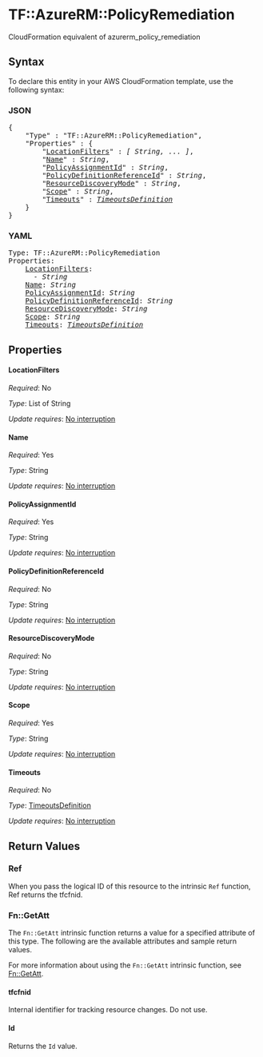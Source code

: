 # TF::AzureRM::PolicyRemediation

CloudFormation equivalent of azurerm_policy_remediation

## Syntax

To declare this entity in your AWS CloudFormation template, use the following syntax:

### JSON

<pre>
{
    "Type" : "TF::AzureRM::PolicyRemediation",
    "Properties" : {
        "<a href="#locationfilters" title="LocationFilters">LocationFilters</a>" : <i>[ String, ... ]</i>,
        "<a href="#name" title="Name">Name</a>" : <i>String</i>,
        "<a href="#policyassignmentid" title="PolicyAssignmentId">PolicyAssignmentId</a>" : <i>String</i>,
        "<a href="#policydefinitionreferenceid" title="PolicyDefinitionReferenceId">PolicyDefinitionReferenceId</a>" : <i>String</i>,
        "<a href="#resourcediscoverymode" title="ResourceDiscoveryMode">ResourceDiscoveryMode</a>" : <i>String</i>,
        "<a href="#scope" title="Scope">Scope</a>" : <i>String</i>,
        "<a href="#timeouts" title="Timeouts">Timeouts</a>" : <i><a href="timeoutsdefinition.md">TimeoutsDefinition</a></i>
    }
}
</pre>

### YAML

<pre>
Type: TF::AzureRM::PolicyRemediation
Properties:
    <a href="#locationfilters" title="LocationFilters">LocationFilters</a>: <i>
      - String</i>
    <a href="#name" title="Name">Name</a>: <i>String</i>
    <a href="#policyassignmentid" title="PolicyAssignmentId">PolicyAssignmentId</a>: <i>String</i>
    <a href="#policydefinitionreferenceid" title="PolicyDefinitionReferenceId">PolicyDefinitionReferenceId</a>: <i>String</i>
    <a href="#resourcediscoverymode" title="ResourceDiscoveryMode">ResourceDiscoveryMode</a>: <i>String</i>
    <a href="#scope" title="Scope">Scope</a>: <i>String</i>
    <a href="#timeouts" title="Timeouts">Timeouts</a>: <i><a href="timeoutsdefinition.md">TimeoutsDefinition</a></i>
</pre>

## Properties

#### LocationFilters

_Required_: No

_Type_: List of String

_Update requires_: [No interruption](https://docs.aws.amazon.com/AWSCloudFormation/latest/UserGuide/using-cfn-updating-stacks-update-behaviors.html#update-no-interrupt)

#### Name

_Required_: Yes

_Type_: String

_Update requires_: [No interruption](https://docs.aws.amazon.com/AWSCloudFormation/latest/UserGuide/using-cfn-updating-stacks-update-behaviors.html#update-no-interrupt)

#### PolicyAssignmentId

_Required_: Yes

_Type_: String

_Update requires_: [No interruption](https://docs.aws.amazon.com/AWSCloudFormation/latest/UserGuide/using-cfn-updating-stacks-update-behaviors.html#update-no-interrupt)

#### PolicyDefinitionReferenceId

_Required_: No

_Type_: String

_Update requires_: [No interruption](https://docs.aws.amazon.com/AWSCloudFormation/latest/UserGuide/using-cfn-updating-stacks-update-behaviors.html#update-no-interrupt)

#### ResourceDiscoveryMode

_Required_: No

_Type_: String

_Update requires_: [No interruption](https://docs.aws.amazon.com/AWSCloudFormation/latest/UserGuide/using-cfn-updating-stacks-update-behaviors.html#update-no-interrupt)

#### Scope

_Required_: Yes

_Type_: String

_Update requires_: [No interruption](https://docs.aws.amazon.com/AWSCloudFormation/latest/UserGuide/using-cfn-updating-stacks-update-behaviors.html#update-no-interrupt)

#### Timeouts

_Required_: No

_Type_: <a href="timeoutsdefinition.md">TimeoutsDefinition</a>

_Update requires_: [No interruption](https://docs.aws.amazon.com/AWSCloudFormation/latest/UserGuide/using-cfn-updating-stacks-update-behaviors.html#update-no-interrupt)

## Return Values

### Ref

When you pass the logical ID of this resource to the intrinsic `Ref` function, Ref returns the tfcfnid.

### Fn::GetAtt

The `Fn::GetAtt` intrinsic function returns a value for a specified attribute of this type. The following are the available attributes and sample return values.

For more information about using the `Fn::GetAtt` intrinsic function, see [Fn::GetAtt](https://docs.aws.amazon.com/AWSCloudFormation/latest/UserGuide/intrinsic-function-reference-getatt.html).

#### tfcfnid

Internal identifier for tracking resource changes. Do not use.

#### Id

Returns the <code>Id</code> value.


